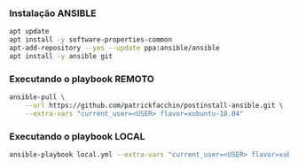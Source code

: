 ### Instalação ANSIBLE

``` sh
apt update
apt install -y software-properties-common
apt-add-repository --yes --update ppa:ansible/ansible
apt install -y ansible git
```

### Executando o playbook REMOTO

``` sh
ansible-pull \
    --url https://github.com/patrickfacchin/postinstall-ansible.git \
    --extra-vars "current_user=<USER> flavor=xubuntu-18.04"
```

### Executando o playbook LOCAL

``` sh
ansible-playbook local.yml --extra-vars "current_user=<USER> flavor=xubuntu-18.04"
```
